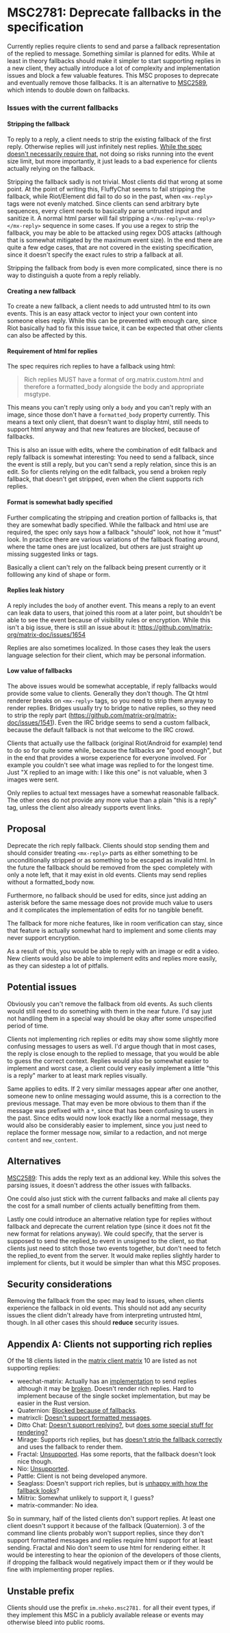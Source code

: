 # MSC2781: Deprecate fallbacks in the specification

Currently replies require clients to send and parse a fallback representation of
the replied to message. Something similar is planned for edits. While at least
in theory fallbacks should make it simpler to start supporting replies in a new
client, they actually introduce a lot of complexity and implementation issues
and block a few valuable features. This MSC proposes to deprecate and eventually
remove those fallbacks. It is an alternative to
[MSC2589](https://github.com/matrix-org/matrix-doc/pull/2589), which intends to
double down on fallbacks.

### Issues with the current fallbacks

#### Stripping the fallback

To reply to a reply, a client needs to strip the existing fallback of the first
reply. Otherwise replies will just infinitely nest replies. [While the spec doesn't necessarily require that](https://github.com/matrix-org/matrix-doc/issues/1541),
not doing so risks running into the event size limit, but more importantly, it
just leads to a bad experience for clients actually relying on the fallback.

Stripping the fallback sadly is not trivial. Most clients did that wrong at some
point. At the point of writing this, FluffyChat seems to fail stripping the
fallback, while Riot/Element did fail to do so in the past, when `<mx-reply>`
tags were not evenly matched. Since clients can send arbitrary byte sequences,
every client needs to basically parse untrusted input and sanitize it. A normal
html parser will fail stripping a `</mx-reply><mx-reply></mx-reply>` sequence in
some cases. If you use a regex to strip the fallback, you may be able to be
attacked using regex DOS attacks (although that is somewhat mitigated by the
maximum event size). In the end there are quite a few edge cases, that are not
covered in the existing specification, since it doesn't specify the exact rules
to strip a fallback at all.

Stripping the fallback from body is even more complicated, since there is no way
to distinguish a quote from a reply reliably.

#### Creating a new fallback

To create a new fallback, a client needs to add untrusted html to its own
events. This is an easy attack vector to inject your own content into someone
elses reply. While this can be prevented with enough care, since Riot basically
had to fix this issue twice, it can be expected that other clients can also be
affected by this.

#### Requirement of html for replies

The spec requires rich replies to have a fallback using html:

> Rich replies MUST have a format of org.matrix.custom.html and therefore a formatted_body alongside the body and appropriate msgtype.

This means you can't reply using only a `body` and you can't reply with an
image, since those don't have a `formatted_body` property currently. This means
a text only client, that doesn't want to display html, still needs to support
html anyway and that new features are blocked, because of fallbacks.

This is also an issue with edits, where the combination of edit fallback and
reply fallback is somewhat interesting: You need to send a fallback, since the
event is still a reply, but you can't send a reply relation, since this is an
edit. So for clients relying on the edit fallback, you send a broken reply
fallback, that doesn't get stripped, even when the client supports rich replies.

#### Format is somewhat badly specified

Further complicating the stripping and creation portion of fallbacks is, that
they are somewhat badly specified. While the fallback and html use are required,
the spec only says how a fallback "should" look, not how it "must" look. In
practice there are various variations of the fallback floating around, where the
tame ones are just localized, but others are just straight up missing suggested
links or tags.

Basically a client can't rely on the fallback being present currently or it
folllowing any kind of shape or form.

#### Replies leak history

A reply includes the `body` of another event. This means a reply to an event can
leak data to users, that joined this room at a later point, but shouldn't be
able to see the event because of visibility rules or encryption. While this
isn't a big issue, there is still an issue about it: https://github.com/matrix-org/matrix-doc/issues/1654

Replies are also sometimes localized. In those cases they leak the users
language selection for their client, which may be personal information.

#### Low value of fallbacks

The above issues would be somewhat acceptable, if reply fallbacks would provide
some value to clients. Generally they don't though. The Qt html renderer breaks
on `<mx-reply>` tags, so you need to strip them anyway to render replies.
Bridges usually try to bridge to native replies, so they need to strip the reply
part (https://github.com/matrix-org/matrix-doc/issues/1541). Even the IRC bridge
seems to send a custom fallback, because the default fallback is not that
welcome to the IRC crowd.

Clients that actually use the fallback (original Riot/Android for example) tend
to do so for quite some while, because the fallbacks are "good enough", but in
the end that provides a worse experience for everyone involved. For example you
couldn't see what image was replied to for the longest time. Just "X replied to
an image with: I like this one" is not valuable, when 3 images were sent.

Only replies to actual text messages have a somewhat reasonable fallback. The
other ones do not provide any more value than a plain "this is a reply" tag,
unless the client also already supports event links.

## Proposal

Deprecate the rich reply fallback. Clients should stop sending them and should
consider treating `<mx-reply>` parts as either something to be unconditionally
stripped or as something to be escaped as invalid html. In the future the
fallback should be removed from the spec completely with only a note left, that
it may exist in old events. Clients may send replies without a formatted_body
now.

Furthermore, no fallback should be used for edits, since just adding an asterisk
before the same message does not provide much value to users and it complicates
the implementation of edits for no tangible benefit.

The fallback for more niche features, like in room verification can stay, since
that feature is actually somewhat hard to implement and some clients may never
support encryption.

As a result of this, you would be able to reply with an image or edit a video.
New clients would also be able to implement edits and replies more easily, as
they can sidestep a lot of pitfalls.

## Potential issues

Obviously you can't remove the fallback from old events. As such clients would
still need to do something with them in the near future. I'd say just not
handling them in a special way should be okay after some unspecified period of
time.

Clients not implementing rich replies or edits may show some slightly more
confusing messages to users as well. I'd argue though that in most cases, the
reply is close enough to the replied to message, that you would be able to guess
the correct context. Replies would also be somewhat easier to implement and
worst case, a client could very easily implement a little "this is a reply"
marker to at least mark replies visually.

Same applies to edits. If 2 very similar messages appear after one another,
someone new to online messaging would assume, this is a correction to the
previous message. That may even be more obvious to them than if the message was
prefixed with a `*`, since that has been confusing to users in the past. Since
edits would now look exactly like a normal message, they would also be
considerably easier to implement, since you just need to replace the former
message now, similar to a redaction, and not merge `content` and `new_content`.

## Alternatives

[MSC2589](https://github.com/matrix-org/matrix-doc/pull/2589): This adds the
reply text as an addional key. While this solves the parsing issues, it
doesn't address the other issues with fallbacks.

One could also just stick with the current fallbacks and make all clients pay
the cost for a small number of clients actually benefitting from them.

Lastly one could introduce an alternative relation type for replies without
fallback and deprecate the current relation type (since it does not fit the new
format for relations anyway). We could specify, that the server is supposed to
send the replied_to event in unsigned to the client, so that clients just need
to stitch those two events together, but don't need to fetch the replied_to
event from the server. It would make replies slightly harder to implement for
clients, but it would be simpler than what this MSC proposes.

## Security considerations

Removing the fallback from the spec may lead to issues, when clients experience
the fallback in old events. This should not add any security issues the
client didn't already have from interpreting untrusted html, though. In all
other cases this should **reduce** security issues.

## Appendix A: Clients not supporting rich replies

Of the 18 clients listed in the [matrix client matrix](https://matrix.org/client-matrix)
10 are listed as not supporting replies:

- weechat-matrix: Actually has an [implementation](https://github.com/poljar/weechat-matrix/issues/86) to send replies although it may be [broken](https://github.com/poljar/weechat-matrix/issues/233). Doesn't render rich replies. Hard to implement because of the single socket implementation, but may be easier in the Rust version.
- Quaternion: [Blocked because of fallbacks](https://github.com/quotient-im/libQuotient/issues/245).
- matrixcli: [Doesn't support formatted messages](https://github.com/ahmedsaadxyzz/matrixcli/issues/10).
- Ditto Chat: [Doesn't support replying?](https://gitlab.com/ditto-chat/ditto-mobile/-/issues/83), but [does some special stuff for rendering?](https://gitlab.com/ditto-chat/ditto-mobile/-/issues/8)
- Mirage: Supports rich replies, but has [doesn't strip the fallback correctly](https://github.com/mirukana/mirage/issues/89) and uses the fallback to render them.
- Fractal: [Unsupported](https://gitlab.gnome.org/GNOME/fractal/-/issues/194). Has some reports, that the fallback doesn't look nice though.
- Nio: [Unsupported](https://github.com/niochat/nio/issues/85).
- Pattle: Client is not being developed anymore.
- Seaglass: Doesn't support rich replies, but is [unhappy with how the fallback looks](https://github.com/neilalexander/seaglass/issues/51)?
- Miitrix: Somewhat unlikely to support it, I guess?
- matrix-commander: No idea.

So in summary, half of the listed clients don't support replies. At least one
client doesn't support it because of the fallback (Quaternion). 3 of the command
line clients probably won't support replies, since they don't support formatted
messages and replies require html support for at least sending. Fractal and Nio
don't seem to use html for rendering either. It would be interesting to hear the
opionion of the developers of those clients, if dropping the fallback would
negatively impact them or if they would be fine with implementing proper
replies.

## Unstable prefix

Clients should use the prefix `im.nheko.msc2781.` for all their event types, if
they implement this MSC in a publicly available release or events may otherwise
bleed into public rooms.
